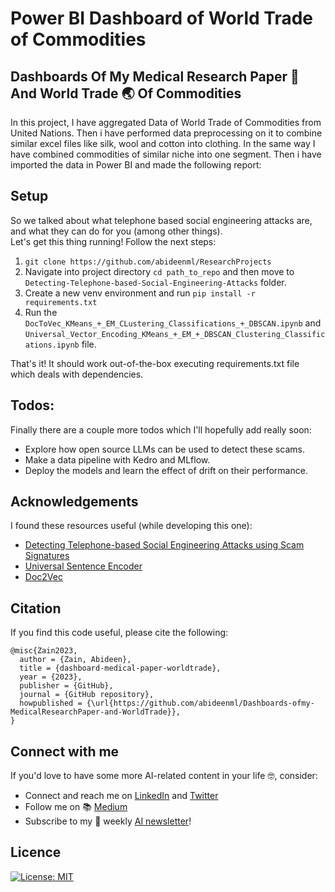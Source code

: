 # Power BI Dashboard of World Trade of Commodities

## Dashboards Of My Medical Research Paper :microscope: And World Trade :earth_asia: Of Commodities 

In this project, I have aggregated Data of World Trade of Commodities from United Nations. Then i have performed data preprocessing on it to combine similar excel files 
like silk, wool and cotton into clothing. In the same way I have combined commodities of similar niche into one segment. Then i have imported the data in Power BI and 
made the following report:





## Setup

So we talked about what telephone based social engineering attacks are, and what they can do for you (among other things). <br/>
Let's get this thing running! Follow the next steps:

1. `git clone https://github.com/abideenml/ResearchProjects`
2. Navigate into project directory `cd path_to_repo` and then move to  `Detecting-Telephone-based-Social-Engineering-Attacks` folder.
3. Create a new venv environment and run `pip install -r requirements.txt`
4. Run the `DocToVec_KMeans_+_EM_CLustering_Classifications_+_DBSCAN.ipynb` and `Universal_Vector_Encoding_KMeans_+_EM_+_DBSCAN_Clustering_Classifications.ipynb` file.

That's it! It should work out-of-the-box executing requirements.txt file which deals with dependencies. <br/>





## Todos:

Finally there are a couple more todos which I'll hopefully add really soon:
* Explore how open source LLMs can be used to detect these scams.
* Make a data pipeline with Kedro and MLflow.
* Deploy the models and learn the effect of drift on their performance.





## Acknowledgements

I found these resources useful (while developing this one):

* [Detecting Telephone-based Social Engineering Attacks using Scam Signatures](https://dl.acm.org/doi/pdf/10.1145/3445970.3451152)
* [Universal Sentence Encoder](https://huggingface.co/Dimitre/universal-sentence-encoder)
* [Doc2Vec](https://medium.com/wisio/a-gentle-introduction-to-doc2vec-db3e8c0cce5e)


## Citation

If you find this code useful, please cite the following:

```
@misc{Zain2023,
  author = {Zain, Abideen},
  title = {dashboard-medical-paper-worldtrade},
  year = {2023},
  publisher = {GitHub},
  journal = {GitHub repository},
  howpublished = {\url{https://github.com/abideenml/Dashboards-ofmy-MedicalResearchPaper-and-WorldTrade}},
}
```

## Connect with me

If you'd love to have some more AI-related content in your life :nerd_face:, consider:

* Connect and reach me on [LinkedIn](https://www.linkedin.com/in/zaiinulabideen/) and [Twitter](https://twitter.com/zaynismm)
* Follow me on 📚 [Medium](https://medium.com/@zaiinn440)
* Subscribe to my 📢 weekly [AI newsletter](https://rethinkai.substack.com/)!

## Licence

[![License: MIT](https://img.shields.io/badge/License-MIT-yellow.svg)](https://github.com/abideenml/Dashboards-ofmy-MedicalResearchPaper-and-WorldTrade/blob/master/LICENCE)

